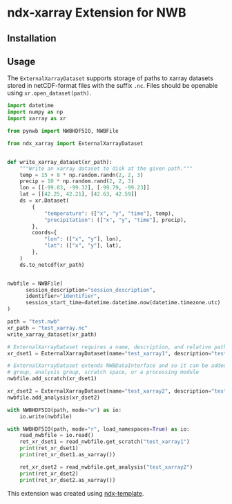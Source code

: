 # ndx-xarray Extension for NWB

## Installation


## Usage
The `ExternalXarrayDataset` supports storage of paths to xarray datasets stored in netCDF-format files
with the suffix `.nc`. Files should be openable using `xr.open_dataset(path)`.

```python
import datetime
import numpy as np
import xarray as xr

from pynwb import NWBHDF5IO, NWBFile

from ndx_xarray import ExternalXarrayDataset


def write_xarray_dataset(xr_path):
    """Write an xarray dataset to disk at the given path."""
    temp = 15 + 8 * np.random.randn(2, 2, 3)
    precip = 10 * np.random.rand(2, 2, 3)
    lon = [[-99.83, -99.32], [-99.79, -99.23]]
    lat = [[42.25, 42.21], [42.63, 42.59]]
    ds = xr.Dataset(
        {
            "temperature": (["x", "y", "time"], temp),
            "precipitation": (["x", "y", "time"], precip),
        },
        coords={
            "lon": (["x", "y"], lon),
            "lat": (["x", "y"], lat),
        },
    )
    ds.to_netcdf(xr_path)


nwbfile = NWBFile(
      session_description="session_description",
      identifier="identifier",
      session_start_time=datetime.datetime.now(datetime.timezone.utc)
)

path = "test.nwb"
xr_path = "test_xarray.nc"
write_xarray_dataset(xr_path)

# ExternalXarrayDataset requires a name, description, and relative path to an xarray file (.nc)
xr_dset1 = ExternalXarrayDataset(name="test_xarray1", description="test description", path=xr_path)

# ExternalXarrayDataset extends NWBDataInterface and so it can be added to the NWBFile's acquisition
# group, analysis group, scratch space, or a processing module
nwbfile.add_scratch(xr_dset1)

xr_dset2 = ExternalXarrayDataset(name="test_xarray2", description="test description", path=xr_path)
nwbfile.add_analysis(xr_dset2)

with NWBHDF5IO(path, mode="w") as io:
    io.write(nwbfile)

with NWBHDF5IO(path, mode="r", load_namespaces=True) as io:
    read_nwbfile = io.read()
    ret_xr_dset1 = read_nwbfile.get_scratch("test_xarray1")
    print(ret_xr_dset1)
    print(ret_xr_dset1.as_xarray())

    ret_xr_dset2 = read_nwbfile.get_analysis("test_xarray2")
    print(ret_xr_dset2)
    print(ret_xr_dset2.as_xarray())
```


This extension was created using [ndx-template](https://github.com/nwb-extensions/ndx-template).
